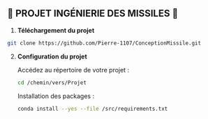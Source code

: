 ## 🚀 PROJET INGÉNIERIE DES MISSILES 🚀

1. **Téléchargement du projet**

 ```bash
git clone https://github.com/Pierre-1107/ConceptionMissile.git
```

2. **Configuration du projet**
   
   Accédez au répertoire de votre projet :

   ```bash
   cd /chemin/vers/Projet
   ```
   
   Installation des packages :
   ```bash
   conda install --yes --file /src/requirements.txt
   ```
